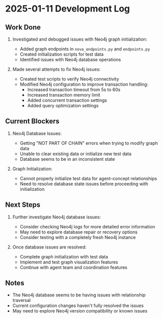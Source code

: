 # 2025-01-11 Development Log

## Work Done

1. Investigated and debugged issues with Neo4j graph initialization:
   - Added graph endpoints in `nova_endpoints.py` and `endpoints.py`
   - Created initialization scripts for test data
   - Identified issues with Neo4j database operations

2. Made several attempts to fix Neo4j issues:
   - Created test scripts to verify Neo4j connectivity
   - Modified Neo4j configuration to improve transaction handling:
     - Increased transaction timeout from 5s to 60s
     - Increased transaction memory limit
     - Added concurrent transaction settings
     - Added query optimization settings

## Current Blockers

1. Neo4j Database Issues:
   - Getting "NOT PART OF CHAIN" errors when trying to modify graph data
   - Unable to clear existing data or initialize new test data
   - Database seems to be in an inconsistent state

2. Graph Initialization:
   - Cannot properly initialize test data for agent-concept relationships
   - Need to resolve database state issues before proceeding with initialization

## Next Steps

1. Further investigate Neo4j database issues:
   - Consider checking Neo4j logs for more detailed error information
   - May need to explore database repair or recovery options
   - Consider testing with a completely fresh Neo4j instance

2. Once database issues are resolved:
   - Complete graph initialization with test data
   - Implement and test graph visualization features
   - Continue with agent team and coordination features

## Notes

- The Neo4j database seems to be having issues with relationship traversal
- Current configuration changes haven't fully resolved the issues
- May need to explore Neo4j version compatibility or known issues
